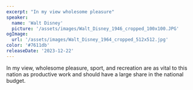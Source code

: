 ```yaml
---
excerpt: "In my view wholesome pleasure"
speaker:
  name: 'Walt Disney'
  picture: '/assets/images/Walt_Disney_1946_cropped_100x100.JPG'
ogImage:
  url: '/assets/images/Walt_Disney_1964_cropped_512x512.jpg'
color: '#7611db'
releaseDate: '2023-12-22'
---
```

In my view, wholesome pleasure, sport, and recreation are as vital to this nation as productive work and should have a large share in the national budget.
